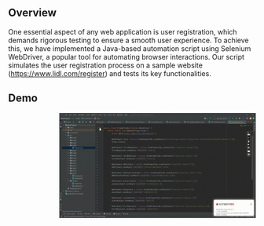 ## Overview
One essential aspect of any web application is user registration, which demands rigorous testing to ensure a smooth user experience. 
To achieve this, we have implemented a Java-based automation script using Selenium WebDriver, a popular tool for automating browser interactions. Our script simulates the user registration process on a sample website (https://www.lidl.com/register) and tests its key functionalities.

## Demo
<img align="right" alt="Coding" width="400" src="https://github.com/TunahanBoyaci/RegisterTest/blob/main/26.07.2023_15.17.33_REC.gif">
